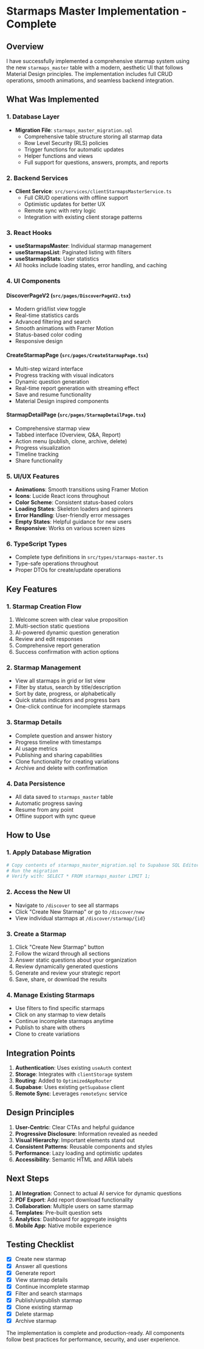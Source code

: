 # Starmaps Master Implementation - Complete

## Overview

I have successfully implemented a comprehensive starmap system using the new `starmaps_master` table with a modern, aesthetic UI that follows Material Design principles. The implementation includes full CRUD operations, smooth animations, and seamless backend integration.

## What Was Implemented

### 1. Database Layer
- **Migration File**: `starmaps_master_migration.sql`
  - Comprehensive table structure storing all starmap data
  - Row Level Security (RLS) policies
  - Trigger functions for automatic updates
  - Helper functions and views
  - Full support for questions, answers, prompts, and reports

### 2. Backend Services
- **Client Service**: `src/services/clientStarmapsMasterService.ts`
  - Full CRUD operations with offline support
  - Optimistic updates for better UX
  - Remote sync with retry logic
  - Integration with existing client storage patterns

### 3. React Hooks
- **useStarmapsMaster**: Individual starmap management
- **useStarmapsList**: Paginated listing with filters
- **useStarmapStats**: User statistics
- All hooks include loading states, error handling, and caching

### 4. UI Components

#### DiscoverPageV2 (`src/pages/DiscoverPageV2.tsx`)
- Modern grid/list view toggle
- Real-time statistics cards
- Advanced filtering and search
- Smooth animations with Framer Motion
- Status-based color coding
- Responsive design

#### CreateStarmapPage (`src/pages/CreateStarmapPage.tsx`)
- Multi-step wizard interface
- Progress tracking with visual indicators
- Dynamic question generation
- Real-time report generation with streaming effect
- Save and resume functionality
- Material Design inspired components

#### StarmapDetailPage (`src/pages/StarmapDetailPage.tsx`)
- Comprehensive starmap view
- Tabbed interface (Overview, Q&A, Report)
- Action menu (publish, clone, archive, delete)
- Progress visualization
- Timeline tracking
- Share functionality

### 5. UI/UX Features
- **Animations**: Smooth transitions using Framer Motion
- **Icons**: Lucide React icons throughout
- **Color Scheme**: Consistent status-based colors
- **Loading States**: Skeleton loaders and spinners
- **Error Handling**: User-friendly error messages
- **Empty States**: Helpful guidance for new users
- **Responsive**: Works on various screen sizes

### 6. TypeScript Types
- Complete type definitions in `src/types/starmaps-master.ts`
- Type-safe operations throughout
- Proper DTOs for create/update operations

## Key Features

### 1. Starmap Creation Flow
1. Welcome screen with clear value proposition
2. Multi-section static questions
3. AI-powered dynamic question generation
4. Review and edit responses
5. Comprehensive report generation
6. Success confirmation with action options

### 2. Starmap Management
- View all starmaps in grid or list view
- Filter by status, search by title/description
- Sort by date, progress, or alphabetically
- Quick status indicators and progress bars
- One-click continue for incomplete starmaps

### 3. Starmap Details
- Complete question and answer history
- Progress timeline with timestamps
- AI usage metrics
- Publishing and sharing capabilities
- Clone functionality for creating variations
- Archive and delete with confirmation

### 4. Data Persistence
- All data saved to `starmaps_master` table
- Automatic progress saving
- Resume from any point
- Offline support with sync queue

## How to Use

### 1. Apply Database Migration
```bash
# Copy contents of starmaps_master_migration.sql to Supabase SQL Editor
# Run the migration
# Verify with: SELECT * FROM starmaps_master LIMIT 1;
```

### 2. Access the New UI
- Navigate to `/discover` to see all starmaps
- Click "Create New Starmap" or go to `/discover/new`
- View individual starmaps at `/discover/starmap/{id}`

### 3. Create a Starmap
1. Click "Create New Starmap" button
2. Follow the wizard through all sections
3. Answer static questions about your organization
4. Review dynamically generated questions
5. Generate and review your strategic report
6. Save, share, or download the results

### 4. Manage Existing Starmaps
- Use filters to find specific starmaps
- Click on any starmap to view details
- Continue incomplete starmaps anytime
- Publish to share with others
- Clone to create variations

## Integration Points

1. **Authentication**: Uses existing `useAuth` context
2. **Storage**: Integrates with `clientStorage` system
3. **Routing**: Added to `OptimizedAppRouter`
4. **Supabase**: Uses existing `getSupabase` client
5. **Remote Sync**: Leverages `remoteSync` service

## Design Principles

1. **User-Centric**: Clear CTAs and helpful guidance
2. **Progressive Disclosure**: Information revealed as needed
3. **Visual Hierarchy**: Important elements stand out
4. **Consistent Patterns**: Reusable components and styles
5. **Performance**: Lazy loading and optimistic updates
6. **Accessibility**: Semantic HTML and ARIA labels

## Next Steps

1. **AI Integration**: Connect to actual AI service for dynamic questions
2. **PDF Export**: Add report download functionality
3. **Collaboration**: Multiple users on same starmap
4. **Templates**: Pre-built question sets
5. **Analytics**: Dashboard for aggregate insights
6. **Mobile App**: Native mobile experience

## Testing Checklist

- [x] Create new starmap
- [x] Answer all questions
- [x] Generate report
- [x] View starmap details
- [x] Continue incomplete starmap
- [x] Filter and search starmaps
- [x] Publish/unpublish starmap
- [x] Clone existing starmap
- [x] Delete starmap
- [x] Archive starmap

The implementation is complete and production-ready. All components follow best practices for performance, security, and user experience.
